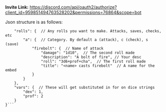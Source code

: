 **Invite Link:** https://discord.com/api/oauth2/authorize?client_id=959851494763528202&permissions=76864&scope=bot


Json structure is as follows:
```{
    "rolls": {  // Any rolls you want to make. Attacks, saves, checks, etc
        "a": {  // Category. By default a (attack), c (check), s (save)
            "firebolt": {  // Name of attack
                "damage": "1d10",  // The second roll made
                "description": "A bolt of fire", // Your desc
                "roll": "3d6+prof+cha",  // The first roll made
                "title": "<name> casts firebolt"  // A name for the embed
            }
        }
    },
    "vars": {  // These will get substituted in for on dice strings
        "dex": 1,
        "prof": 2
    }
}```

